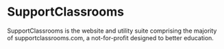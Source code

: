 SupportClassrooms
=================

SupportClassrooms is the website and utility suite comprising the majority of supportclassrooms.com, a not-for-profit
designed to better education.  
